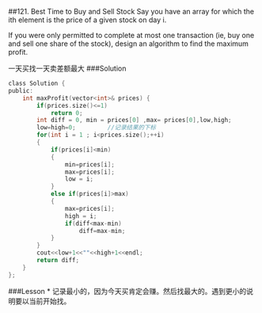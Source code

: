 ##121. Best Time to Buy and Sell Stock 
Say you have an array for which the ith element is the price of a given stock on day i.

If you were only permitted to complete at most one transaction (ie, buy one and sell one share of the stock), design an algorithm to find the maximum profit.

一天买找一天卖差额最大
###Solution
```C
class Solution {
public:
    int maxProfit(vector<int>& prices) {
        if(prices.size()<=1)
            return 0;
        int diff = 0, min = prices[0] ,max= prices[0],low,high;
        low=high=0;         //记录结果的下标
        for(int i = 1 ; i<prices.size();++i)
        {
            if(prices[i]<min)
            {
                min=prices[i];
                max=prices[i];
                low = i;
            }
            else if(prices[i]>max)
            {
                max=prices[i];
                high = i;
                if(diff<max-min)
                    diff=max-min;
            }
        }
        cout<<low+1<<""<<high+1<<endl;
        return diff;
    }
};
```
###Lesson
* 
记录最小的，因为今天买肯定会赚。然后找最大的。遇到更小的说明要以当前开始找。